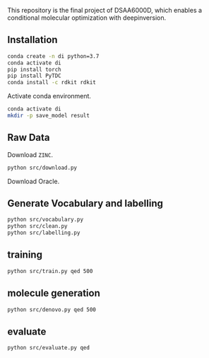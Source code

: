 

This repository is the final project of DSAA6000D,  which enables a conditional molecular optimization with deepinversion. 


## Installation 

```bash
conda create -n di python=3.7 
conda activate di
pip install torch 
pip install PyTDC 
conda install -c rdkit rdkit 
```

Activate conda environment. 
```bash
conda activate di
mkdir -p save_model result 
```

## Raw Data 
Download `ZINC`.
```bash
python src/download.py
```
Download Oracle.

## Generate Vocabulary and labelling
```bash 
python src/vocabulary.py
python src/clean.py 
python src/labelling.py
```

## training

```bash 
python src/train.py qed 500
```

## molecule generation

```bash 
python src/denovo.py qed 500
```

## evaluate 

```bash 
python src/evaluate.py qed
```
